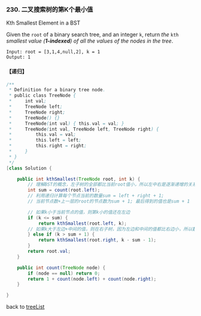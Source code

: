 ### 230. 二叉搜索树的第K个最小值

Kth Smallest Element in a BST

Given the `root` of a binary search tree, and an integer `k`, return *the* `kth` *smallest value (**1-indexed**) of all the values of the nodes in the tree*.

```
Input: root = [3,1,4,null,2], k = 1
Output: 1
```

#### 【递归】

```java
/**
 * Definition for a binary tree node.
 * public class TreeNode {
 *     int val;
 *     TreeNode left;
 *     TreeNode right;
 *     TreeNode() {}
 *     TreeNode(int val) { this.val = val; }
 *     TreeNode(int val, TreeNode left, TreeNode right) {
 *         this.val = val;
 *         this.left = left;
 *         this.right = right;
 *     }
 * }
 */
[class Solution {

    public int kthSmallest(TreeNode root, int k) {
        // 理解BST的概念，左子树的全部都比当前root值小，所以左中右是逐渐递增的关系
        int sum = count(root.left); 
        // 利用递归计算每个节点当前的数量sum = left + right + 1;
        // 当前节点数+上一层的root的节点数为sum + 1; 最后得到的值也是sum + 1

        // 如果k小于当前节点的值，则第k小的值还在左边
        if (k <= sum) { 
            return kthSmallest(root.left, k);
        // 如果k大于左边+中间的值，则在右子树，因为左边和中间的值都比右边小，所以数量上需要从k中减去
        } else if (k > sum + 1) {
            return kthSmallest(root.right, k - sum - 1);
        }
        return root.val;
    }

    public int count(TreeNode node) {
        if (node == null) return 0;
        return 1 + count(node.left) + count(node.right);
    }

}
```



back to [treeList](https://github.com/xiaoshuzhao/leetcode-notes-java/blob/main/%E6%95%B0%E6%8D%AE%E7%BB%93%E6%9E%84/%E4%BA%8C%E5%8F%89%E6%A0%91/Tree%20list.md)
